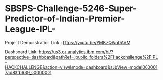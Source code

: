 # SBSPS-Challenge-5246-Super-Predictor-of-Indian-Premier-League-IPL-

Project Demonstration Link : https://youtu.be/VMKzQWq0AVM

Dashboard Link: https://us3.ca.analytics.ibm.com/bi/?perspective=dashboard&pathRef=.public_folders%2FHackchallenge%2FIPL-HACKCHALLENGE&action=view&mode=dashboard&subView=model0000017ad88fb639_00000001
